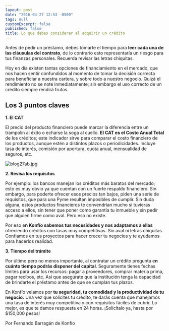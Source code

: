 ```yaml
---
layout: post
date: "2016-04-27 12:53 -0500"
tags: null
customExcerpt: false
published: false
title: Lo que debes considerar al adquirir un crédito
---
```


Antes de pedir un préstamo, debes tomarte el tiempo para **leer cada una de las cláusulas del contrato**, de lo contrario esto representaría un riesgo para tus finanzas personales. Recuerda revisar las letras chiquitas.

Hoy en día existen tantas opciones de financiamiento en el mercado, que nos hacen sentir confundidos al momento de tomar la decisión correcta para beneficiar a nuestra cartera, y sobre todo a nuestro negocio. Quizá el rendimiento no se note inmediatamente; sin embargo el uso correcto de un crédito siempre rendirá frutos.

## Los 3 puntos claves

**1.	El CAT**

El precio del producto financiero puede marcar la diferencia entre un trampolín al éxito o echarse la soga al cuello. **El CAT es el Costo Anual Total** de los créditos; este indicador sirve para comparar el costo financiero de los productos, aunque estén a distintos plazos o periodicidades. Incluye tasa de interés, comisión por apertura, cuota anual, mensualidad de seguros, etc.

![blog27ab.jpg]({{site.baseurl}}/img/blog27ab.jpg)

**2.	Revisa los requisitos**

Por ejemplo: los bancos manejan los créditos más baratos del mercado; esto es muy obvio ya que cuentan con un fuerte respaldo financiero. Sin embargo, para poderte ofrecer esos precios tan bajos, piden una serie de requisitos, que para una Pyme resultan imposibles de cumplir. Sin duda alguna, estos productos financieros te convendrían mucho si tuvieras acceso a ellos, sin tener que poner como garantía tu inmueble y sin pedir que alguien firme como aval. Pero eso no existe.

Por eso e**n Konfío sabemos tus necesidades y nos adaptamos a ellas** ofreciendo créditos con tasas muy competitivas. Sin aval ni letras chiquitas. Confiamos en tus proyectos para hacer crecer tu negocios y te ayudamos para hacerlos realidad.

**3.	Tiempo del trámite**

Por último pero no menos importante, al contratar un crédito pregunta e**n cuánto tiempo podrás disponer del capital**. Seguramente tienes fechas límites para usar los recursos: pagar a proveedores, comprar materia prima, pagar recibos, etc. Así que asegúrate que la institución tenga la capacidad de brindarte el préstamo antes de que se cumplan tus plazos.

En Konfío velamos por **tu seguridad, tu comodidad y la productividad de tu negocio.** Una vez que solicites tu crédito, te darás cuenta que manejamos una tasa de interés muy competitiva y con requisitos fáciles de cubrir. Lo mejor, es que te damos respuesta en 24 horas. ¡Solicítalo ya, hasta por $150,000 pesos!

Por Fernando Barragán de Konfío


